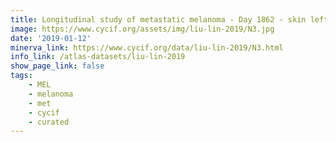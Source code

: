 ```yaml
---
title: Longitudinal study of metastatic melanoma - Day 1862 - skin left neck (R3.2)
image: https://www.cycif.org/assets/img/liu-lin-2019/N3.jpg
date: '2019-01-12'
minerva_link: https://www.cycif.org/data/liu-lin-2019/N3.html
info_link: /atlas-datasets/liu-lin-2019
show_page_link: false
tags: 
    - MEL
    - melanoma
    - met
    - cycif
    - curated
---
```

